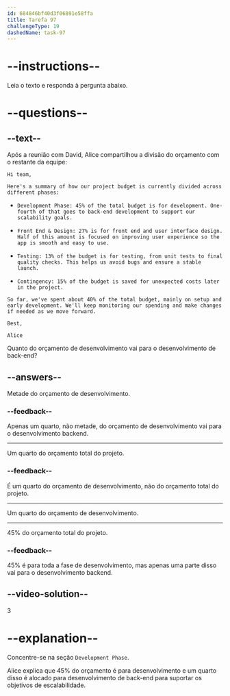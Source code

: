 ```yaml
---
id: 684846bf40d3f06891e58ffa
title: Tarefa 97
challengeType: 19
dashedName: task-97
---
```


<!-- READING -->

# --instructions--

Leia o texto e responda à pergunta abaixo.

# --questions--

## --text--

Após a reunião com David, Alice compartilhou a divisão do orçamento com o restante da equipe:

`Hi team,`

`Here's a summary of how our project budget is currently divided across different phases:`

- `Development Phase: 45% of the total budget is for development. One-fourth of that goes to back-end development to support our scalability goals.`

- `Front End & Design: 27% is for front end and user interface design. Half of this amount is focused on improving user experience so the app is smooth and easy to use.`

- `Testing: 13% of the budget is for testing, from unit tests to final quality checks. This helps us avoid bugs and ensure a stable launch.`

- `Contingency: 15% of the budget is saved for unexpected costs later in the project.`

`So far, we've spent about 40% of the total budget, mainly on setup and early development. We'll keep monitoring our spending and make changes if needed as we move forward.`

`Best,`

`Alice`

Quanto do orçamento de desenvolvimento vai para o desenvolvimento de back-end?

## --answers--

Metade do orçamento de desenvolvimento.

### --feedback--

Apenas um quarto, não metade, do orçamento de desenvolvimento vai para o desenvolvimento backend.

---

Um quarto do orçamento total do projeto.

### --feedback--

É um quarto do orçamento de desenvolvimento, não do orçamento total do projeto.

---

Um quarto do orçamento de desenvolvimento.

---

45% do orçamento total do projeto.

### --feedback--

45% é para toda a fase de desenvolvimento, mas apenas uma parte disso vai para o desenvolvimento backend.

## --video-solution--

3

# --explanation--

Concentre-se na seção `Development Phase`.

Alice explica que 45% do orçamento é para desenvolvimento e um quarto disso é alocado para desenvolvimento de back-end para suportar os objetivos de escalabilidade.
